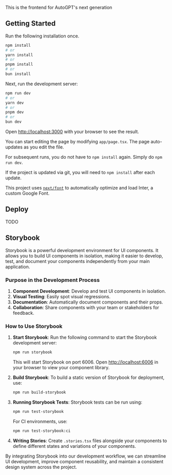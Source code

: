 This is the frontend for AutoGPT's next generation

## Getting Started

Run the following installation once.

```bash
npm install
# or
yarn install
# or
pnpm install
# or
bun install
```

Next, run the development server:

```bash
npm run dev
# or
yarn dev
# or
pnpm dev
# or
bun dev
```

Open [http://localhost:3000](http://localhost:3000) with your browser to see the result.

You can start editing the page by modifying `app/page.tsx`. The page auto-updates as you edit the file.

For subsequent runs, you do not have to `npm install` again. Simply do `npm run dev`.

If the project is updated via git, you will need to `npm install` after each update.

This project uses [`next/font`](https://nextjs.org/docs/basic-features/font-optimization) to automatically optimize and load Inter, a custom Google Font.

## Deploy

TODO

## Storybook

Storybook is a powerful development environment for UI components. It allows you to build UI components in isolation, making it easier to develop, test, and document your components independently from your main application.

### Purpose in the Development Process

1. **Component Development**: Develop and test UI components in isolation.
2. **Visual Testing**: Easily spot visual regressions.
3. **Documentation**: Automatically document components and their props.
4. **Collaboration**: Share components with your team or stakeholders for feedback.

### How to Use Storybook

1. **Start Storybook**:
   Run the following command to start the Storybook development server:

   ```bash
   npm run storybook
   ```

   This will start Storybook on port 6006. Open [http://localhost:6006](http://localhost:6006) in your browser to view your component library.

2. **Build Storybook**:
   To build a static version of Storybook for deployment, use:

   ```bash
   npm run build-storybook
   ```

3. **Running Storybook Tests**:
   Storybook tests can be run using:

   ```bash
   npm run test-storybook
   ```

   For CI environments, use:

   ```bash
   npm run test-storybook:ci
   ```

4. **Writing Stories**:
   Create `.stories.tsx` files alongside your components to define different states and variations of your components.

By integrating Storybook into our development workflow, we can streamline UI development, improve component reusability, and maintain a consistent design system across the project.
